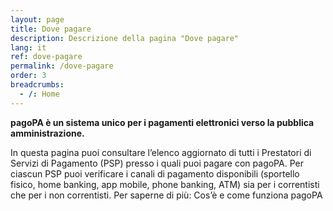 ```yaml
---
layout: page
title: Dove pagare
description: Descrizione della pagina "Dove pagare"
lang: it
ref: dove-pagare
permalink: /dove-pagare
order: 3
breadcrumbs:
  - /: Home
---
```


**pagoPA è un sistema unico per i pagamenti elettronici verso la pubblica amministrazione.**

In questa pagina puoi consultare l’elenco aggiornato di tutti i Prestatori di Servizi di Pagamento (PSP) presso i quali puoi pagare con pagoPA. Per ciascun PSP puoi verificare i canali di pagamento disponibili (sportello fisico, home banking, app mobile, phone banking, ATM) sia per i correntisti che per i non correntisti.
Per saperne di più: Cos’è e come funziona pagoPA

